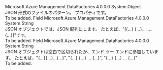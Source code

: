 <Type Name="JsonFormatFilePattern" FullName="Microsoft.Azure.Management.DataFactories.Models.JsonFormatFilePattern">
  <TypeSignature Language="C#" Value="public static class JsonFormatFilePattern" />
  <TypeSignature Language="ILAsm" Value=".class public auto ansi abstract sealed beforefieldinit JsonFormatFilePattern extends System.Object" />
  <TypeSignature Language="DocId" Value="T:Microsoft.Azure.Management.DataFactories.Models.JsonFormatFilePattern" />
  <TypeSignature Language="VB.NET" Value="Public Class JsonFormatFilePattern" />
  <TypeSignature Language="F#" Value="type JsonFormatFilePattern = class" />
  <AssemblyInfo>
    <AssemblyName>Microsoft.Azure.Management.DataFactories</AssemblyName>
    <AssemblyVersion>4.0.0.0</AssemblyVersion>
  </AssemblyInfo>
  <Base>
    <BaseTypeName>System.Object</BaseTypeName>
  </Base>
  <Interfaces />
  <Docs>
    <summary>
            JSON 形式のファイルのパターン。 プロパティ<see cref="T:Microsoft.Azure.Management.DataFactories.Models.JsonFormat" />です。
            </summary>
    <remarks>To be added.</remarks>
  </Docs>
  <Members>
    <Member MemberName="ArrayOfObjects">
      <MemberSignature Language="C#" Value="public const string ArrayOfObjects;" />
      <MemberSignature Language="ILAsm" Value=".field public static literal string ArrayOfObjects" />
      <MemberSignature Language="DocId" Value="F:Microsoft.Azure.Management.DataFactories.Models.JsonFormatFilePattern.ArrayOfObjects" />
      <MemberSignature Language="VB.NET" Value="Public Const ArrayOfObjects As String " />
      <MemberSignature Language="F#" Value="val mutable ArrayOfObjects : string" Usage="Microsoft.Azure.Management.DataFactories.Models.JsonFormatFilePattern.ArrayOfObjects" />
      <MemberType>Field</MemberType>
      <AssemblyInfo>
        <AssemblyName>Microsoft.Azure.Management.DataFactories</AssemblyName>
        <AssemblyVersion>4.0.0.0</AssemblyVersion>
      </AssemblyInfo>
      <ReturnValue>
        <ReturnType>System.String</ReturnType>
      </ReturnValue>
      <Docs>
        <summary>
            JSON オブジェクトでは、JSON 配列にします。 たとえば、"[{...} {...}、…、{...}]"です。
            </summary>
        <remarks>To be added.</remarks>
      </Docs>
    </Member>
    <Member MemberName="SetOfObjects">
      <MemberSignature Language="C#" Value="public const string SetOfObjects;" />
      <MemberSignature Language="ILAsm" Value=".field public static literal string SetOfObjects" />
      <MemberSignature Language="DocId" Value="F:Microsoft.Azure.Management.DataFactories.Models.JsonFormatFilePattern.SetOfObjects" />
      <MemberSignature Language="VB.NET" Value="Public Const SetOfObjects As String " />
      <MemberSignature Language="F#" Value="val mutable SetOfObjects : string" Usage="Microsoft.Azure.Management.DataFactories.Models.JsonFormatFilePattern.SetOfObjects" />
      <MemberType>Field</MemberType>
      <AssemblyInfo>
        <AssemblyName>Microsoft.Azure.Management.DataFactories</AssemblyName>
        <AssemblyVersion>4.0.0.0</AssemblyVersion>
      </AssemblyInfo>
      <ReturnValue>
        <ReturnType>System.String</ReturnType>
      </ReturnValue>
      <Docs>
        <summary>
            JSON オブジェクトは空白で区切られたか、エンド ツー エンドに参加しています。 たとえば、"{...}{...}...{...}", "{...}
            {...}
            ... {...}", "{...} {...} ... {...}"
             </summary>
        <remarks>To be added.</remarks>
      </Docs>
    </Member>
  </Members>
</Type>